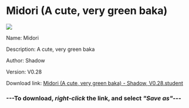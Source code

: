# Midori (A cute, very green baka)

<img src = "https://raw.githubusercontent.com/Arbiter1223/Koukou-Gurashi-Custom-Students/master/Students/Files/Midori%20(A%20cute%2C%20very%20green%20baka).png">

Name: Midori

Description: A cute, very green baka

Author: Shadow

Version: V0.28

Download link: <a href="https://raw.githubusercontent.com/Arbiter1223/Koukou-Gurashi-Custom-Students/master/Students/Files/Midori%20(A%20cute%2C%20very%20green%20baka)%20-%20Shadow%2C%20V0.28.student">Midori (A cute, very green baka) - Shadow, V0.28.student</a>

### ---**To download, _right-click_ the link, and select _"Save as"_**---

